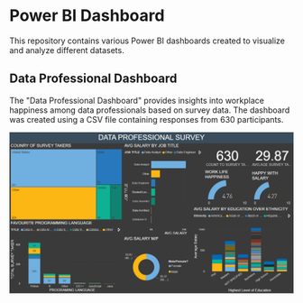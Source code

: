 # Power BI Dashboard 

This repository contains various Power BI dashboards created to visualize and analyze different datasets.

## Data Professional Dashboard
The "Data Professional Dashboard" provides insights into workplace happiness among data professionals based on survey data. The dashboard was created using a CSV file containing responses from 630 participants.

![alt text](https://github.com/karushp/PowerBI-dashboards/blob/main/Data%20Professional%20Dashboard.png)
